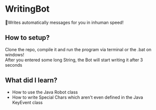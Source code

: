 # WritingBot
🤖Writes automatically messages for you in inhuman speed!

## How to setup?
Clone the repo, compile it and run the program via terminal or the .bat on windows!  
After you entered some long String, the Bot will start writing it after 3 seconds

## What did I learn?
* How to use the Java Robot class
* How to write Special Chars which aren't even defined in the Java KeyEvent class
